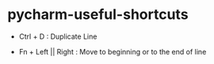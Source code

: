 # pycharm-useful-shortcuts

* Ctrl + D : Duplicate Line

* Fn + Left || Right : Move to beginning or to the end of line
